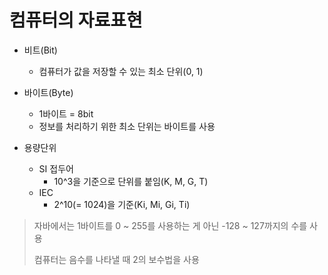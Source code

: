 # 컴퓨터의 자료표현

- 비트(Bit)
  - 컴퓨터가 값을 저장할 수 있는 최소 단위(0, 1)

- 바이트(Byte)
  - 1바이트 = 8bit
  - 정보를 처리하기 위한 최소 단위는 바이트를 사용

- 용량단위
  - SI 접두어
    - 10^3을 기준으로 단위를 붙임(K, M, G, T)
  - IEC
    - 2^10(= 1024)을 기준(Ki, Mi, Gi, Ti)

> 자바에서는 1바이트를 0 ~ 255를 사용하는 게 아닌 -128 ~ 127까지의 수를 사용
>
> 컴퓨터는 음수를 나타낼 때 2의 보수법을 사용

